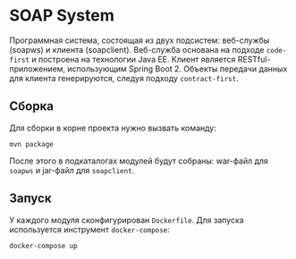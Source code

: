 # SOAP System
Программная система, состоящая из двух подсистем: веб-службы (soapws) и клиента (soapclient). Веб-служба основана на подходе `code-first` и построена на технологии Java EE. Клиент является RESTful-приложением, использующим Spring Boot 2. Объекты передачи данных для клиента генерируются, следуя подходу `contract-first`.

## Сборка
Для сборки в корне проекта нужно вызвать команду:
```
mvn package
```
После этого в подкаталогах модулей будут собраны: war-файл для `soapws` и jar-файл для `soapclient`.

## Запуск
У каждого модуля сконфигурирован `Dockerfile`. Для запуска используется инструмент `docker-compose`:
```
docker-compose up
```
